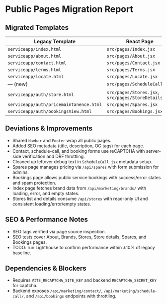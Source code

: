 # Public Pages Migration Report

## Migrated Templates

| Legacy Template | React Page |
|-----------------|------------|
| `serviceapp/index.html` | `src/pages/Index.jsx` |
| `serviceapp/about.html` | `src/pages/About.jsx` |
| `serviceapp/contact.html` | `src/pages/Contact.jsx` |
| `serviceapp/terms.html` | `src/pages/Terms.jsx` |
| `serviceapp/locate.html` | `src/pages/Locate.jsx` |
| — (new) | `src/pages/ScheduleCall.jsx` |
| `serviceapp/auth/store.html` | `src/pages/Stores.jsx`, `src/pages/StoreDetails.jsx` |
| `serviceapp/auth/pricemaintanence.html` | `src/pages/Spares.jsx` |
| `serviceapp/auth/bookingsView.html` | `src/pages/Bookings.jsx` |


## Deviations & Improvements

- Shared `Navbar` and `Footer` wrap all public pages.
- Added SEO metadata (title, description, OG tags) for each page.
- Contact, schedule-call, and booking forms use reCAPTCHA with server-side verification and DRF throttling.
- Cleaned up leftover debug text in `ScheduleCall.jsx` metadata setup.
- Spares page manages pricing via `/api/spares` with form submission for admins.
- Bookings page allows public service bookings with success/error states and spam protection.
- Index page fetches brand data from `/api/marketing/brands/` with loading, error, and empty states.
- Stores list and details consume `/api/stores` with read-only UI and consistent loading/error/empty states.

## SEO & Performance Notes

- SEO tags verified via page source inspection.
- SEO tests cover About, Brands, Stores, Store details, Spares, and Bookings pages.
- TODO: run Lighthouse to confirm performance within ±10% of legacy baseline.

## Dependencies & Blockers

- Requires `VITE_RECAPTCHA_SITE_KEY` and backend `RECAPTCHA_SECRET_KEY` for captcha.
- Backend exposes `/api/marketing/contact/`, `/api/marketing/schedule-call/`, and `/api/bookings` endpoints with throttling.
